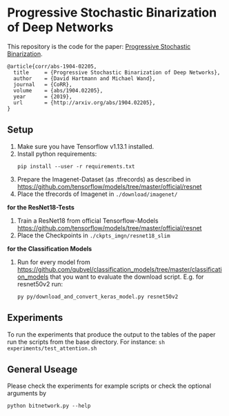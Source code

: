 
# Progressive Stochastic Binarization of Deep Networks
This repository is the code for the paper: [Progressive Stochastic Binarization](https://arxiv.org/abs/1904.02205).


```
@article{corr/abs-1904-02205,
  title     = {Progressive Stochastic Binarization of Deep Networks},
  author    = {David Hartmann and Michael Wand},
  journal   = {CoRR},
  volume    = {abs/1904.02205},
  year      = {2019},
  url       = {http://arxiv.org/abs/1904.02205},
}
```



Setup
-----
1. Make sure you have Tensorflow v1.13.1 installed.
2. Install python requirements:
    ```
    pip install --user -r requirements.txt
    ```
3. Prepare the Imagenet-Dataset (as .tfrecords) as described in
    https://github.com/tensorflow/models/tree/master/official/resnet
4. Place the tfrecords of Imagenet in `./download/imagenet/`

**for the ResNet18-Tests**
1. Train a ResNet18 from official Tensorflow-Models
    https://github.com/tensorflow/models/tree/master/official/resnet
2. Place the Checkpoints in `./ckpts_imgn/resnet18_slim`

**for the Classification Models**
1. Run for every model from 
    https://github.com/qubvel/classification_models/tree/master/classification_models
   that you want to evaluate the download script. E.g. for resnet50v2 run:
   ```
   py py/download_and_convert_keras_model.py resnet50v2
   ```


Experiments
-----------
To run the experiments that produce the output to the tables of the paper run the scripts from the base directory.
For instance:
    ```
    sh experiments/test_attention.sh
    ```

General Useage
--------------
Please check the experiments for example scripts or check the optional arguments by
```
python bitnetwork.py --help
```
